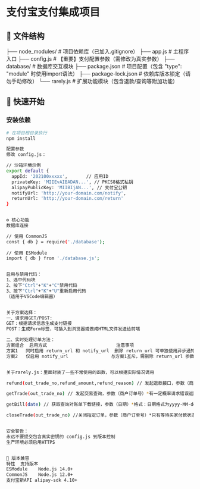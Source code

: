 
# 支付宝支付集成项目

## 📂 文件结构

├── node_modules/ # 项目依赖库（已加入.gitignore）
├── app.js # 主程序入口
├── config.js # 【重要】支付配置参数（需修改为真实参数）
├── database/ # 数据库交互模块
├── package.json # 项目配置（包含 "type": "module" 时使用import语法）
├── package-lock.json # 依赖库版本锁定（请勿手动修改）
└── rarely.js # 扩展功能模块（包含退款/查询等附加功能）

## 🚀 快速开始

### 安装依赖
```bash
# 在项目根目录执行
npm install

配置参数
修改 config.js：

// 沙箱环境示例
export default {
  appId: '202100xxxxx',       // 应用ID
  privateKey: 'MIIEvAIBADAN...', // PKCS8格式私钥
  alipayPublicKey: 'MIIBIjAN...', // 支付宝公钥
  notifyUrl: 'http://your-domain.com/notify',
  returnUrl: 'http://your-domain.com/return'
}


⚙️ 核心功能
数据库连接

// 使用 CommonJS
const { db } = require('./database');
 
// 使用 ESModule
import { db } from './database.js';


启用与禁用代码：
1、选中代码块
2、按下"Ctrl"+"K"+"C"禁用代码
3、按下"Ctrl"+"K"+"U"重新启用代码
（适用于VSCode编辑器）


关于方案选择：
一、请求用GET/POST:
GET：根据请求信息生成支付链接
POST：生成Form标签，可插入到浏览器或做成HTML文件发送给前端

二、实时处理订单方法：
方案组合  启用方式                          注意事项                      
方案1   同时启用 return_url 和 notify_url  删除 return_url 可单独使用异步通知   
方案2   仅启用 notify_url                与方案1互斥，需删除 return_url 参数  


关于rarely.js：里面封装了一些不常使用的函数，可以根据实际情况调用

refund(out_trade_no,refund_amount,refund_reason) // 发起退款接口，参数（商户订单号，退款金额，退款理由）*退款金额不能超过实付金额

getTrade(out_trade_no) // 发起交易查询，参数（商户订单号）*有一定概率请求错误返回504

getBill(date) // 获取查询对账单下载链接，参数（日期）*格式：日期格式为yyyy-MM-dd，例如："2025-03-15"

closeTrade(out_trade_no) //关闭指定订单，参数（商户订单号）*只有等待买家付款状态下才能发起交易关闭


安全警告：
永远不要提交包含真实密钥的 config.js 到版本控制
生产环境必须启用HTTPS


🔄 版本兼容
特性	支持版本
ESModule	Node.js 14.0+
CommonJS	Node.js 12.0+
支付宝新API	alipay-sdk 4.10+
